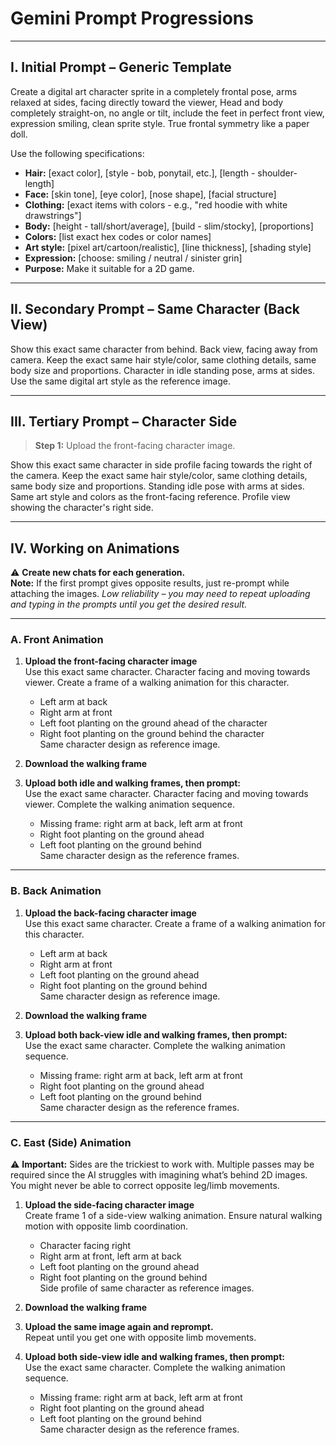 # Gemini Prompt Progressions

---

## I. Initial Prompt – Generic Template

Create a digital art character sprite in a completely frontal pose, arms relaxed at sides, facing directly toward the viewer, Head and body completely straight-on, no angle or tilt, include the feet in perfect front view, expression smiling, clean sprite style. True frontal symmetry like a paper doll.

Use the following specifications:

- **Hair:** [exact color], [style - bob, ponytail, etc.], [length - shoulder-length]  
- **Face:** [skin tone], [eye color], [nose shape], [facial structure]  
- **Clothing:** [exact items with colors - e.g., "red hoodie with white drawstrings"]  
- **Body:** [height - tall/short/average], [build - slim/stocky], [proportions]  
- **Colors:** [list exact hex codes or color names]  
- **Art style:** [pixel art/cartoon/realistic], [line thickness], [shading style]  
- **Expression:** [choose: smiling / neutral / sinister grin]
- **Purpose:** Make it suitable for a 2D game.

---

## II. Secondary Prompt – Same Character (Back View)

Show this exact same character from behind. Back view, facing away from camera. Keep the exact same hair style/color, same clothing details, same body size and proportions. Character in idle standing pose, arms at sides. Use the same digital art style as the reference image.

---

## III. Tertiary Prompt – Character Side

> **Step 1:** Upload the front-facing character image.  

Show this exact same character in side profile facing towards the right of the camera. Keep the exact same hair style/color, same clothing details, same body size and proportions. Standing idle pose with arms at sides. Same art style and colors as the front-facing reference. Profile view showing the character's right side.

---

## IV. Working on Animations  

⚠️ **Create new chats for each generation.**  
**Note:** If the first prompt gives opposite results, just re-prompt while attaching the images. *Low reliability – you may need to repeat uploading and typing in the prompts until you get the desired result.*

---

### A. Front Animation

1. **Upload the front-facing character image**  
   Use this exact same character. Character facing and moving towards viewer. Create a frame of a walking animation for this character.  
   - Left arm at back  
   - Right arm at front  
   - Left foot planting on the ground ahead of the character  
   - Right foot planting on the ground behind the character  
   Same character design as reference image.  

2. **Download the walking frame**  

3. **Upload both idle and walking frames, then prompt:**  
   Use the exact same character. Character facing and moving towards viewer. Complete the walking animation sequence.  
   - Missing frame: right arm at back, left arm at front  
   - Right foot planting on the ground ahead  
   - Left foot planting on the ground behind  
   Same character design as the reference frames.  

---

### B. Back Animation

1. **Upload the back-facing character image**  
   Use this exact same character. Create a frame of a walking animation for this character.  
   - Left arm at back  
   - Right arm at front  
   - Left foot planting on the ground ahead  
   - Right foot planting on the ground behind  
   Same character design as reference image.  

2. **Download the walking frame**  

3. **Upload both back-view idle and walking frames, then prompt:**  
   Use the exact same character. Complete the walking animation sequence.  
   - Missing frame: right arm at back, left arm at front  
   - Right foot planting on the ground ahead  
   - Left foot planting on the ground behind  
   Same character design as the reference frames.  

---

### C. East (Side) Animation

⚠️ **Important:** Sides are the trickiest to work with. Multiple passes may be required since the AI struggles with imagining what’s behind 2D images. You might never be able to correct opposite leg/limb movements.  

1. **Upload the side-facing character image**  
   Create frame 1 of a side-view walking animation. Ensure natural walking motion with opposite limb coordination.  
   - Character facing right  
   - Right arm at front, left arm at back  
   - Left foot planting on the ground ahead  
   - Right foot planting on the ground behind  
   Side profile of same character as reference images.  

2. **Download the walking frame**  

3. **Upload the same image again and reprompt.**  
   Repeat until you get one with opposite limb movements.  

4. **Upload both side-view idle and walking frames, then prompt:**  
   Use the exact same character. Complete the walking animation sequence.  
   - Missing frame: right arm at back, left arm at front  
   - Right foot planting on the ground ahead  
   - Left foot planting on the ground behind  
   Same character design as the reference frames.  
